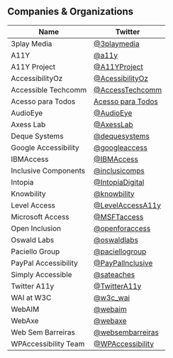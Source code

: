 ## Companies & Organizations

| Name | Twitter |
|---   |---      |
| 3play Media	| [@3playmedia](https://twitter.com/3playmedia) |
| A11Y | [@a11y](https://twitter.com/a11y) |
| A11Y Project | [@A11YProject](https://twitter.com/A11YProject) |
| AccessibilityOz | [@AcessibilityOz](https://twitter.com/accessibilityoz) |
| Accessible Techcomm | [@AccessTechcomm](https://twitter.com/AccessTechcomm) |
| Acesso para Todos | [Acesso para Todos](https://www.acessoparatodos.com.br/index.php) |
| AudioEye | [@AudioEye](https://www.audioeye.com/) |
| Axess Lab | [@AxessLab](https://twitter.com/AxessLab) |
| Deque Systems | [@dequesystems](http://www.deque.com/) |
| Google Accessibility | [@googleaccess](https://twitter.com/googleaccess) |
| IBMAccess | [@IBMAccess](https://twitter.com/IBMAccess) |
| Inclusive Components | [@inclusicomps](https://twitter.com/inclusicomps) |
| Intopia | [@IntopiaDigital](https://twitter.com/Intopiadigital) |
| Knowbility | [@knowbility](https://twitter.com/knowbility) |
| Level Access | [@LevelAccessA11y](https://twitter.com/LevelAccessA11y) |
| Microsoft Access | [@MSFTaccess](https://twitter.com/MSFTaccess) |
| Open Inclusion | [@openforaccess](https://twitter.com/openforaccess) |
| Oswald Labs | [@oswaldlabs](https://twitter.com/oswaldlabs) |
| Paciello Group | [@paciellogroup](https://twitter.com/paciellogroup) |
| PayPal Accessibility | [@PayPalInclusive](https://twitter.com/PayPalInclusive) |
| Simply Accessible | [@sateaches](https://twitter.com/sateaches) |
| Twitter A11y | [@TwitterA11y](https://twitter.com/TwitterA11y) |
| WAI at W3C | [@w3c_wai](https://twitter.com/w3c_wai) |
| WebAIM | [@webaim](https://twitter.com/webaim) |
| WebAxe | [@webaxe](https://twitter.com/webaxe) |
| Web Sem Barreiras | [@websembarreiras](https://twitter.com/websembarreiras) |
| WPAccessibility Team |[@WPAccessibility](https://twitter.com/WPAccessibility) |
